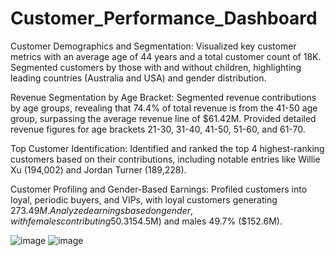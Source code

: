 # Customer_Performance_Dashboard

Customer Demographics and Segmentation:
Visualized key customer metrics with an average age of 44 years and a total customer count of 18K. Segmented customers by those with and without children, highlighting leading countries (Australia and USA) and gender distribution.

Revenue Segmentation by Age Bracket:
Segmented revenue contributions by age groups, revealing that 74.4% of total revenue is from the 41-50 age group, surpassing the average revenue line of $61.42M. Provided detailed revenue figures for age brackets 21-30, 31-40, 41-50, 51-60, and 61-70.

Top Customer Identification:
Identified and ranked the top 4 highest-ranking customers based on their contributions, including notable entries like Willie Xu (194,002) and Jordan Turner (189,228).

Customer Profiling and Gender-Based Earnings:
Profiled customers into loyal, periodic buyers, and VIPs, with loyal customers generating $273.49M. Analyzed earnings based on gender, with females contributing 50.3% ($154.5M) and males 49.7% ($152.6M).

![image](https://github.com/user-attachments/assets/742d36a6-49af-4df4-9b3d-f535dd3f538e)
![image](https://github.com/user-attachments/assets/09514a86-ecfe-48e2-ad96-aae92d633d0a)
